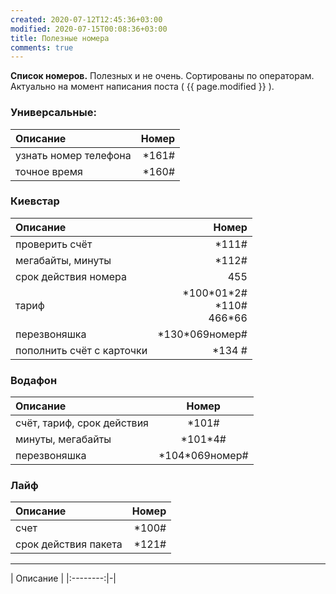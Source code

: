 ```yaml
---
created: 2020-07-12T12:45:36+03:00
modified: 2020-07-15T00:08:36+03:00
title: Полезные номера
comments: true
---
```


**Список номеров.** Полезных и не очень. Сортированы по операторам. Актуально на момент написания поста ( {{ page.modified }} ).

### Универсальные:    

Описание | Номер
:-|-:
узнать номер телефона | \*161#
точное время | \*160#

### Киевстар  

Описание | Номер
:-|-:
проверить счёт | \*111#
мегабайты, минуты | \*112#
срок действия номера | 455
тариф | \*100\*01\*2# <br> \*110# <br> 466\*66
перезвоняшка | \*130\*069номер#
пополнить счёт с карточки | \*134 #


### Водафон  

Описание | Номер
:-|:-:
счёт, тариф, срок действия | \*101#
минуты, мегабайты | \*101\*4#
перезвоняшка | \*104\*069номер#

### Лайф  

Описание | Номер
:-|-:
счет | \*100#
срок действия пакета | \*121#

***

| Описание |
|:--------:|-|



